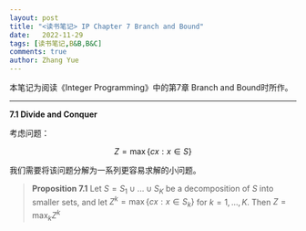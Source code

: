 ```yaml
---
layout: post
title: "<读书笔记> IP Chapter 7 Branch and Bound"
date:   2022-11-29
tags: [读书笔记,B&B,B&C]
comments: true
author: Zhang Yue
---
```


















本笔记为阅读《Integer Programming》中的第7章 Branch and Bound时所作。

------------------------------------------

**7.1 Divide and Conquer**

考虑问题：


$$
Z=\max\{cx:x\in S\}
$$


我们需要将该问题分解为一系列更容易求解的小问题。

> **Proposition 7.1** Let $S=S_1 \cup ...\cup S_K$ be a decomposition of $S$ into smaller sets, and let $Z^k=\max \{cx:x\in S_k\}$ for $k = 1,...,K$. Then $Z = \max_{k} Z^k$ 